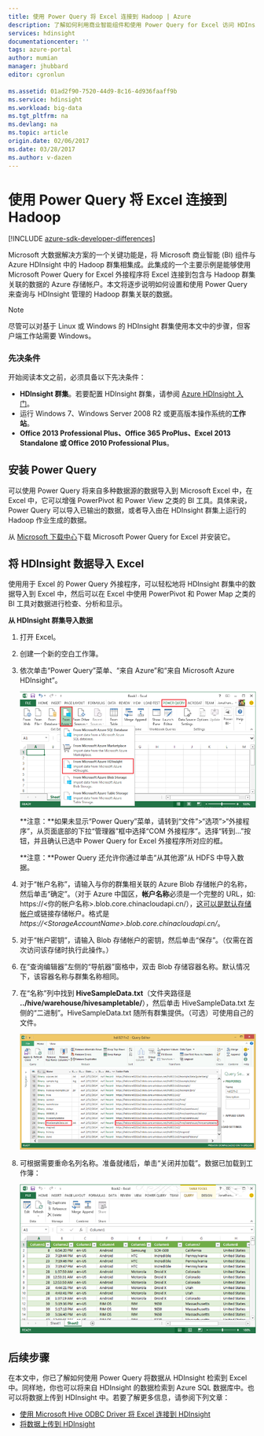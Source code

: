 ```yaml
---
title: 使用 Power Query 将 Excel 连接到 Hadoop | Azure
description: 了解如何利用商业智能组件和使用 Power Query for Excel 访问 HDInsight 上的 Hadoop 中存储的数据。
services: hdinsight
documentationcenter: ''
tags: azure-portal
author: mumian
manager: jhubbard
editor: cgronlun

ms.assetid: 01ad2f90-7520-44d9-8c16-4d936faaff9b
ms.service: hdinsight
ms.workload: big-data
ms.tgt_pltfrm: na
ms.devlang: na
ms.topic: article
origin.date: 02/06/2017
ms.date: 03/28/2017
ms.author: v-dazen
---
```


# 使用 Power Query 将 Excel 连接到 Hadoop

[!INCLUDE [azure-sdk-developer-differences](../../includes/azure-sdk-developer-differences.md)]

Microsoft 大数据解决方案的一个关键功能是，将 Microsoft 商业智能 (BI) 组件与 Azure HDInsight 中的 Hadoop 群集相集成。此集成的一个主要示例是能够使用 Microsoft Power Query for Excel 外接程序将 Excel 连接到包含与 Hadoop 群集关联的数据的 Azure 存储帐户。本文将逐步说明如何设置和使用 Power Query 来查询与 HDInsight 管理的 Hadoop 群集关联的数据。

> [!NOTE]
> 尽管可以对基于 Linux 或 Windows 的 HDInsight 群集使用本文中的步骤，但客户端工作站需要 Windows。
> 
> 

### 先决条件
开始阅读本文之前，必须具备以下先决条件：

* **HDInsight 群集**。若要配置 HDInsight 群集，请参阅 [Azure HDInsight 入门][hdinsight-get-started]。
* 运行 Windows 7、Windows Server 2008 R2 或更高版本操作系统的**工作站**。
* **Office 2013 Professional Plus、Office 365 ProPlus、Excel 2013 Standalone 或 Office 2010 Professional Plus**。

## <a id="InstallPowerQuery"></a> 安装 Power Query
可以使用 Power Query 将来自多种数据源的数据导入到 Microsoft Excel 中，在 Excel 中，它可以增强 PowerPivot 和 Power View 之类的 BI 工具。具体来说，Power Query 可以导入已输出的数据，或者导入由在 HDInsight 群集上运行的 Hadoop 作业生成的数据。

从 [Microsoft 下载中心][powerquery-download]下载 Microsoft Power Query for Excel 并安装它。

## <a id="ImportData"></a> 将 HDInsight 数据导入 Excel
使用用于 Excel 的 Power Query 外接程序，可以轻松地将 HDInsight 群集中的数据导入到 Excel 中，然后可以在 Excel 中使用 PowerPivot 和 Power Map 之类的 BI 工具对数据进行检查、分析和显示。

**从 HDInsight 群集导入数据**

1. 打开 Excel。
2. 创建一个新的空白工作簿。
3. 依次单击“Power Query”菜单、“来自 Azure”和“来自 Microsoft Azure HDInsight”。

    ![HDI.PowerQuery.SelectHdiSource][image-hdi-powerquery-hdi-source]

    **注意：**如果未显示“Power Query”菜单，请转到“文件”>“选项”>“外接程序”，从页面底部的下拉“管理器”框中选择“COM 外接程序”。选择“转到...”按钮，并且确认已选中 Power Query for Excel 外接程序所对应的框。

    **注意：**Power Query 还允许你通过单击“从其他源”从 HDFS 中导入数据。
4. 对于“帐户名称”，请输入与你的群集相关联的 Azure Blob 存储帐户的名称，然后单击“确定”。（对于 Azure 中国区，**帐户名称**必须是一个完整的 URL，如: https://<你的帐户名称>.blob.core.chinacloudapi.cn/），[这可以是默认存储帐户](./hdinsight-administer-use-management-portal.md#find-the-default-storage-account)或链接存储帐户。格式是 *https://\<StorageAccountName\>.blob.core.chinacloudapi.cn/*。
5. 对于“帐户密钥”，请输入 Blob 存储帐户的密钥，然后单击“保存”。（仅需在首次访问该存储时执行此操作。）
6. 在“查询编辑器”左侧的“导航器”窗格中，双击 Blob 存储容器名称。默认情况下，该容器名称与群集名称相同。
7. 在“名称”列中找到 **HiveSampleData.txt**（文件夹路径是 **../hive/warehouse/hivesampletable/**），然后单击 HiveSampleData.txt 左侧的“二进制”。HiveSampleData.txt 随所有群集提供。（可选）可使用自己的文件。

    ![HDI.PowerQuery.ImportData][image-hdi-powerquery-importdata]
8. 可根据需要重命名列名称。准备就绪后，单击“关闭并加载”。数据已加载到工作簿：

    ![HDI.PowerQuery.ImportedTable][image-hdi-powerquery-imported-table]  

## <a id="NextSteps"></a>后续步骤
在本文中，你已了解如何使用 Power Query 将数据从 HDInsight 检索到 Excel 中。同样地，你也可以将来自 HDInsight 的数据检索到 Azure SQL 数据库中。也可以将数据上传到 HDInsight 中。若要了解更多信息，请参阅下列文章：

* [使用 Microsoft Hive ODBC Driver 将 Excel 连接到 HDInsight][hdinsight-ODBC]
* [将数据上传到 HDInsight][hdinsight-upload-data]

[hdinsight-ODBC]: ./hdinsight-connect-excel-hive-ODBC-driver.md
[hdinsight-get-started]: ./hdinsight-hadoop-linux-tutorial-get-started.md
[hdinsight-upload-data]: ./hdinsight-upload-data.md

[image-hdi-powerquery-hdi-source]: ./media/hdinsight-connect-excel-power-query/HDI.PowerQuery.SelectHdiSource.png
[image-hdi-powerquery-importdata]: ./media/hdinsight-connect-excel-power-query/HDI.PowerQuery.ImportData.png
[image-hdi-powerquery-imported-table]: ./media/hdinsight-connect-excel-power-query/HDI.PowerQuery.ImportedTable.PNG

[powerquery-download]: https://www.microsoft.com/zh-cn/download/details.aspx?id=39379

<!---HONumber=Mooncake_0120_2017-->
<!--Update_Description: update meta properties & wording update-->